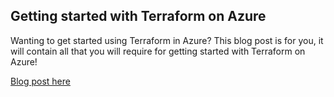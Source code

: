 ## Getting started with Terraform on Azure

Wanting to get started using Terraform in Azure? This blog post is for you, it will contain all that you will require for getting started with Terraform on Azure!

[Blog post here](https://thomasthornton.cloud/2021/06/08/getting-started-with-terraform-on-azure/)
